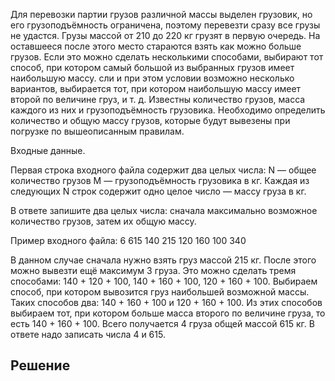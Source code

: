 Для перевозки партии грузов различной массы выделен грузовик, но его грузоподъёмность ограничена, 
поэтому перевезти сразу все грузы не удастся. Грузы массой от 210 до 220 кг грузят в первую очередь. 
На оставшееся после этого место стараются взять как можно больше грузов. Если это можно сделать 
несколькими способами, выбирают тот способ, при котором самый большой из выбранных грузов имеет наибольшую массу. 
сли и при этом условии возможно несколько вариантов, выбирается тот, при котором наибольшую массу имеет второй по 
величине груз, и т. д. Известны количество грузов, масса каждого из них и грузоподъёмность грузовика. 
Необходимо определить количество и общую массу грузов, которые будут вывезены при погрузке по 
вышеописанным правилам.

Входные данные.

Первая строка входного файла содержит два целых числа: 
N — общее количество грузов
M — грузоподъёмность грузовика в кг.
Каждая из следующих N строк содержит одно целое число — массу груза в кг.

В ответе запишите два целых числа: сначала максимально возможное количество грузов, затем их общую массу.

Пример входного файла:
6 615
140
215
120
160
100
340

В данном случае сначала нужно взять груз массой 215 кг. После этого можно вывезти ещё максимум 3 груза. Это можно сделать тремя способами: 140 + 120 + 100, 140 + 160 + 100, 120 + 160 + 100. Выбираем способ, при котором вывозится груз наибольшей возможной массы. Таких способов два: 140 + 160 + 100 и 120 + 160 + 100. Из этих способов выбираем тот, при котором больше масса второго по величине груза, то есть 140 + 160 + 100. Всего получается 4 груза общей массой 615 кг. В ответе надо записать числа 4 и 615.

## Решение